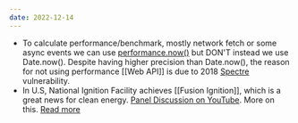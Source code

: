 ```yaml
---
date: 2022-12-14
---
```


- To calculate performance/benchmark, mostly network fetch or some async events we can use [performance.now()](https://developer.mozilla.org/en-US/docs/Web/API/Performance/now) but DON'T instead we use Date.now(). Despite having higher precision than Date.now(), the reason for not using performance [[Web API]] is due to 2018 [Spectre](https://spectreattack.com/) vulnerability. 
- In U.S, National Ignition Facility achieves [[Fusion Ignition]], which is a great news for clean energy. [Panel Discussion on YouTube](https://www.youtube.com/watch?v=Cmzep3YaRNI). More on this. [Read more](https://www.llnl.gov/news/national-ignition-facility-achieves-fusion-ignition) 